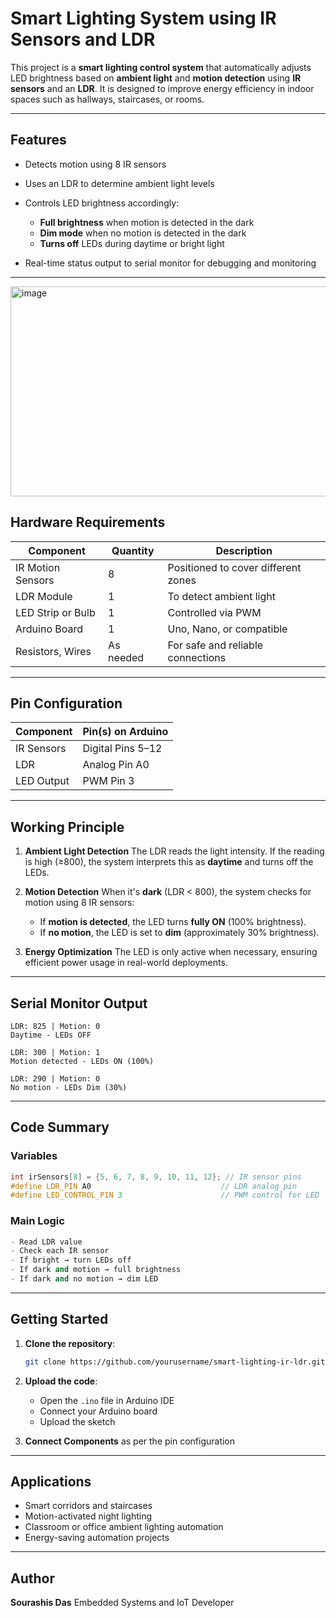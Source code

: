 

# Smart Lighting System using IR Sensors and LDR

This project is a **smart lighting control system** that automatically adjusts LED brightness based on **ambient light** and **motion detection** using **IR sensors** and an **LDR**. It is designed to improve energy efficiency in indoor spaces such as hallways, staircases, or rooms.

---

## Features

* Detects motion using 8 IR sensors
* Uses an LDR to determine ambient light levels
* Controls LED brightness accordingly:

  * **Full brightness** when motion is detected in the dark
  * **Dim mode** when no motion is detected in the dark
  * **Turns off** LEDs during daytime or bright light
* Real-time status output to serial monitor for debugging and monitoring

---
<img width="677" height="336" alt="image" src="https://github.com/user-attachments/assets/e8a37f45-05eb-401a-901f-3b6ae7354bed" />


## Hardware Requirements

| Component         | Quantity  | Description                         |
| ----------------- | --------- | ----------------------------------- |
| IR Motion Sensors | 8         | Positioned to cover different zones |
| LDR Module        | 1         | To detect ambient light             |
| LED Strip or Bulb | 1         | Controlled via PWM                  |
| Arduino Board     | 1         | Uno, Nano, or compatible            |
| Resistors, Wires  | As needed | For safe and reliable connections   |

---

## Pin Configuration

| Component  | Pin(s) on Arduino |
| ---------- | ----------------- |
| IR Sensors | Digital Pins 5–12 |
| LDR        | Analog Pin A0     |
| LED Output | PWM Pin 3         |

---

## Working Principle

1. **Ambient Light Detection**
   The LDR reads the light intensity. If the reading is high (≥800), the system interprets this as **daytime** and turns off the LEDs.

2. **Motion Detection**
   When it's **dark** (LDR < 800), the system checks for motion using 8 IR sensors:

   * If **motion is detected**, the LED turns **fully ON** (100% brightness).
   * If **no motion**, the LED is set to **dim** (approximately 30% brightness).

3. **Energy Optimization**
   The LED is only active when necessary, ensuring efficient power usage in real-world deployments.

---

## Serial Monitor Output

```
LDR: 825 | Motion: 0
Daytime - LEDs OFF

LDR: 300 | Motion: 1
Motion detected - LEDs ON (100%)

LDR: 290 | Motion: 0
No motion - LEDs Dim (30%)
```

---

## Code Summary

### Variables

```cpp
int irSensors[8] = {5, 6, 7, 8, 9, 10, 11, 12}; // IR sensor pins
#define LDR_PIN A0                             // LDR analog pin
#define LED_CONTROL_PIN 3                      // PWM control for LED
```

### Main Logic

```cpp
- Read LDR value
- Check each IR sensor
- If bright → turn LEDs off
- If dark and motion → full brightness
- If dark and no motion → dim LED
```

---

## Getting Started

1. **Clone the repository**:

   ```bash
   git clone https://github.com/yourusername/smart-lighting-ir-ldr.git
   ```

2. **Upload the code**:

   * Open the `.ino` file in Arduino IDE
   * Connect your Arduino board
   * Upload the sketch

3. **Connect Components** as per the pin configuration

---

## Applications

* Smart corridors and staircases
* Motion-activated night lighting
* Classroom or office ambient lighting automation
* Energy-saving automation projects

---

## Author

**Sourashis Das**
Embedded Systems and IoT Developer



